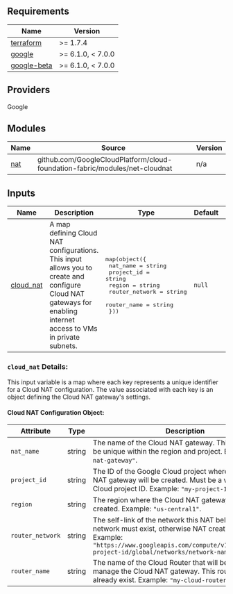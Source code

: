 ## Requirements

| Name | Version |
|------|---------|
| [terraform](#requirement_terraform) | >= 1.7.4 |
| [google](#requirement_google) | >= 6.1.0, < 7.0.0 |
| [google-beta](#requirement_google-beta) | >= 6.1.0, < 7.0.0 |

## Providers

Google

## Modules

| Name | Source | Version |
|------|--------|---------|
| [nat](main.tf#L1) | github.com/GoogleCloudPlatform/cloud-foundation-fabric/modules/net-cloudnat | n/a |

## Inputs

| Name | Description | Type | Default | Required |
|------|-------------|------|---------|:--------:|
| [cloud\_nat](variable.tf#L1) | A map defining Cloud NAT configurations. This input allows you to create and configure Cloud NAT gateways for enabling internet access to VMs in private subnets. | <pre>map(object({<br/>    nat_name       = string<br/>    project_id     = string<br/>    region         = string<br/>    router_network = string<br/>    router_name    = string<br/>  }))</pre> | `null` | yes |

<a name="input_cloud_nat"></a>

### `cloud_nat` Details:

This input variable is a map where each key represents a unique identifier for a Cloud NAT configuration. The value associated with each key is an object defining the Cloud NAT gateway's settings.

#### Cloud NAT Configuration Object:

| Attribute      | Type     | Description                                                                                                                                                                    | Required | Default |
|----------------|----------|--------------------------------------------------------------------------------------------------------------------------------------------------------------------------------|----------|---------|
| `nat_name`     | string   | The name of the Cloud NAT gateway. This name must be unique within the region and project. Example: `"my-nat-gateway"`.                                                       | Yes      |         |
| `project_id`   | string   | The ID of the Google Cloud project where the Cloud NAT gateway will be created. Must be a valid Google Cloud project ID. Example: `"my-project-123"`.                           | Yes      |         |
| `region`       | string   | The region where the Cloud NAT gateway will be created. Example: `"us-central1"`.                                                                                             | Yes      |         |
| `router_network` | string | The self-link of the network this NAT belongs to. The network must exist, otherwise NAT creation will fail. Example: `"https://www.googleapis.com/compute/v1/projects/gcp-project-id/global/networks/network-name"` | Yes      |         |
| `router_name`  | string   | The name of the Cloud Router that will be used to manage the Cloud NAT gateway. This router must already exist.  Example: `"my-cloud-router"`.                                | Yes      |         |
